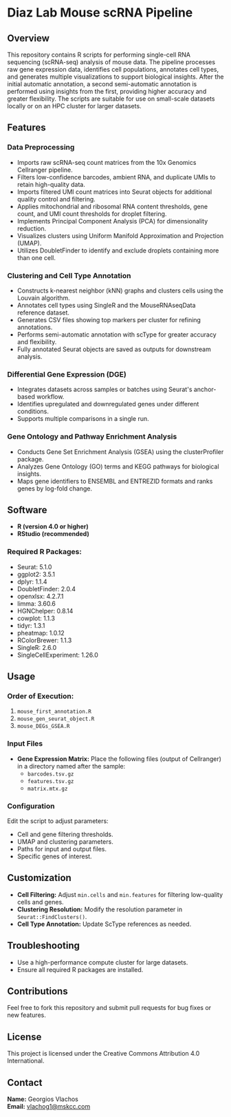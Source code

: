 # Diaz Lab Mouse scRNA Pipeline

## Overview
This repository contains R scripts for performing single-cell RNA sequencing (scRNA-seq) analysis of mouse data. The pipeline processes raw gene expression data, identifies cell populations, annotates cell types, and generates multiple visualizations to support biological insights. After the initial automatic annotation, a second semi-automatic annotation is performed using insights from the first, providing higher accuracy and greater flexibility. The scripts are suitable for use on small-scale datasets locally or on an HPC cluster for larger datasets.

## Features
### Data Preprocessing
- Imports raw scRNA-seq count matrices from the 10x Genomics Cellranger pipeline.
- Filters low-confidence barcodes, ambient RNA, and duplicate UMIs to retain high-quality data.
- Imports filtered UMI count matrices into Seurat objects for additional quality control and filtering.
- Applies mitochondrial and ribosomal RNA content thresholds, gene count, and UMI count thresholds for droplet filtering.
- Implements Principal Component Analysis (PCA) for dimensionality reduction.
- Visualizes clusters using Uniform Manifold Approximation and Projection (UMAP).
- Utilizes DoubletFinder to identify and exclude droplets containing more than one cell.

### Clustering and Cell Type Annotation
- Constructs k-nearest neighbor (kNN) graphs and clusters cells using the Louvain algorithm.
- Annotates cell types using SingleR and the MouseRNAseqData reference dataset.
- Generates CSV files showing top markers per cluster for refining annotations.
- Performs semi-automatic annotation with scType for greater accuracy and flexibility.
- Fully annotated Seurat objects are saved as outputs for downstream analysis.

### Differential Gene Expression (DGE)
- Integrates datasets across samples or batches using Seurat's anchor-based workflow.
- Identifies upregulated and downregulated genes under different conditions.
- Supports multiple comparisons in a single run.

### Gene Ontology and Pathway Enrichment Analysis
- Conducts Gene Set Enrichment Analysis (GSEA) using the clusterProfiler package.
- Analyzes Gene Ontology (GO) terms and KEGG pathways for biological insights.
- Maps gene identifiers to ENSEMBL and ENTREZID formats and ranks genes by log-fold change.

## Software
- **R (version 4.0 or higher)**
- **RStudio (recommended)**

### Required R Packages:
- Seurat: 5.1.0
- ggplot2: 3.5.1
- dplyr: 1.1.4
- DoubletFinder: 2.0.4
- openxlsx: 4.2.7.1
- limma: 3.60.6
- HGNChelper: 0.8.14
- cowplot: 1.1.3
- tidyr: 1.3.1
- pheatmap: 1.0.12
- RColorBrewer: 1.1.3
- SingleR: 2.6.0
- SingleCellExperiment: 1.26.0

## Usage
### Order of Execution:
1. `mouse_first_annotation.R`
2. `mouse_gen_seurat_object.R`
3. `mouse_DEGs_GSEA.R`

### Input Files
- **Gene Expression Matrix:** Place the following files (output of Cellranger) in a directory named after the sample:
  - `barcodes.tsv.gz`
  - `features.tsv.gz`
  - `matrix.mtx.gz`

### Configuration
Edit the script to adjust parameters:
- Cell and gene filtering thresholds.
- UMAP and clustering parameters.
- Paths for input and output files.
- Specific genes of interest.

## Customization
- **Cell Filtering:** Adjust `min.cells` and `min.features` for filtering low-quality cells and genes.
- **Clustering Resolution:** Modify the resolution parameter in `Seurat::FindClusters()`.
- **Cell Type Annotation:** Update ScType references as needed.

## Troubleshooting
- Use a high-performance compute cluster for large datasets.
- Ensure all required R packages are installed.

## Contributions
Feel free to fork this repository and submit pull requests for bug fixes or new features.

## License
This project is licensed under the Creative Commons Attribution 4.0 International.

## Contact
**Name:** Georgios Vlachos  
**Email:** vlachog1@mskcc.com

